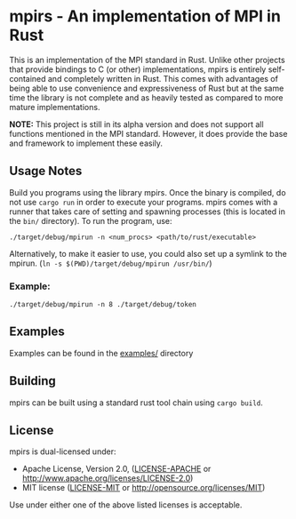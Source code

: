 # mpirs - An implementation of MPI in Rust

This is an implementation of the MPI standard in Rust. Unlike other projects
that provide bindings to C (or other) implementations, mpirs is entirely
self-contained and completely written in Rust. This comes with advantages of
being able to use convenience and expressiveness of Rust but at the same time
the library is not complete and as heavily tested as compared to more mature
implementations.

__NOTE:__ This project is still in its alpha version and does not support all
functions mentioned in the MPI standard. However, it does provide the base and
framework to implement these easily.

## Usage Notes
Build you programs using the library mpirs. Once the binary is compiled, do
not use `cargo run` in order to execute your programs. mpirs comes with a
runner that takes care of setting and spawning processes (this is located in
the `bin/` directory). To run the program, use:

`./target/debug/mpirun -n <num_procs> <path/to/rust/executable>`

Alternatively, to make it easier to use, you could also set up a symlink to
the mpirun. (`ln -s $(PWD)/target/debug/mpirun /usr/bin/`)

### Example:

`./target/debug/mpirun -n 8 ./target/debug/token`

## Examples
Examples can be found in the [examples/](./examples) directory

## Building
mpirs can be built using a standard rust tool chain using `cargo build`.

## License

mpirs is dual-licensed under:
 * Apache License, Version 2.0, ([LICENSE-APACHE](LICENSE-APACHE) or http://www.apache.org/licenses/LICENSE-2.0)
 * MIT license ([LICENSE-MIT](LICENSE-MIT) or http://opensource.org/licenses/MIT)

Use under either one of the above listed licenses is acceptable.
